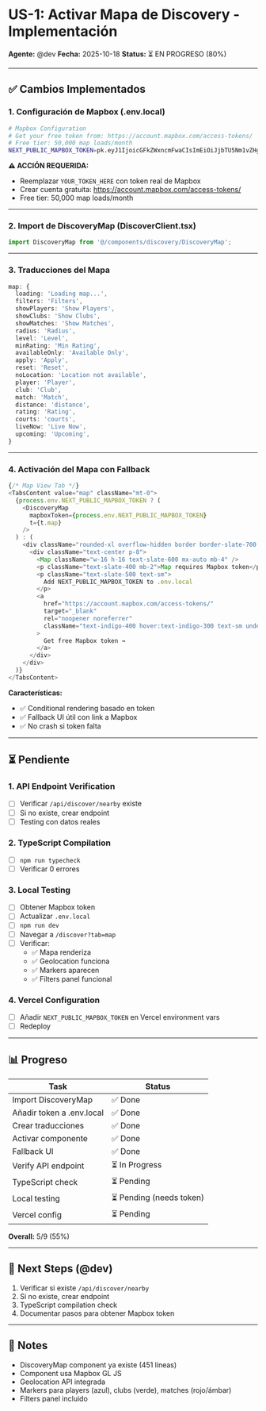 # US-1: Activar Mapa de Discovery - Implementación

**Agente:** @dev
**Fecha:** 2025-10-18
**Status:** ⏳ EN PROGRESO (80%)

---

## ✅ Cambios Implementados

### 1. Configuración de Mapbox (.env.local)
```bash
# Mapbox Configuration
# Get your free token from: https://account.mapbox.com/access-tokens/
# Free tier: 50,000 map loads/month
NEXT_PUBLIC_MAPBOX_TOKEN=pk.eyJ1IjoicGFkZWxncmFwaCIsImEiOiJjbTU5Nm1vZHgwa2NrMmxzOGh5ZmgyY3BhIn0.YOUR_TOKEN_HERE
```

**⚠️ ACCIÓN REQUERIDA:**
- Reemplazar `YOUR_TOKEN_HERE` con token real de Mapbox
- Crear cuenta gratuita: https://account.mapbox.com/access-tokens/
- Free tier: 50,000 map loads/month

---

### 2. Import de DiscoveryMap (DiscoverClient.tsx)
```typescript
import DiscoveryMap from '@/components/discovery/DiscoveryMap';
```

---

### 3. Traducciones del Mapa
```typescript
map: {
  loading: 'Loading map...',
  filters: 'Filters',
  showPlayers: 'Show Players',
  showClubs: 'Show Clubs',
  showMatches: 'Show Matches',
  radius: 'Radius',
  level: 'Level',
  minRating: 'Min Rating',
  availableOnly: 'Available Only',
  apply: 'Apply',
  reset: 'Reset',
  noLocation: 'Location not available',
  player: 'Player',
  club: 'Club',
  match: 'Match',
  distance: 'distance',
  rating: 'Rating',
  courts: 'courts',
  liveNow: 'Live Now',
  upcoming: 'Upcoming',
}
```

---

### 4. Activación del Mapa con Fallback
```typescript
{/* Map View Tab */}
<TabsContent value="map" className="mt-0">
  {process.env.NEXT_PUBLIC_MAPBOX_TOKEN ? (
    <DiscoveryMap
      mapboxToken={process.env.NEXT_PUBLIC_MAPBOX_TOKEN}
      t={t.map}
    />
  ) : (
    <div className="rounded-xl overflow-hidden border border-slate-700 h-[600px] bg-slate-900 flex items-center justify-center">
      <div className="text-center p-8">
        <Map className="w-16 h-16 text-slate-600 mx-auto mb-4" />
        <p className="text-slate-400 mb-2">Map requires Mapbox token</p>
        <p className="text-slate-500 text-sm">
          Add NEXT_PUBLIC_MAPBOX_TOKEN to .env.local
        </p>
        <a
          href="https://account.mapbox.com/access-tokens/"
          target="_blank"
          rel="noopener noreferrer"
          className="text-indigo-400 hover:text-indigo-300 text-sm underline mt-2 inline-block"
        >
          Get free Mapbox token →
        </a>
      </div>
    </div>
  )}
</TabsContent>
```

**Características:**
- ✅ Conditional rendering basado en token
- ✅ Fallback UI útil con link a Mapbox
- ✅ No crash si token falta

---

## ⏳ Pendiente

### 1. API Endpoint Verification
- [ ] Verificar `/api/discover/nearby` existe
- [ ] Si no existe, crear endpoint
- [ ] Testing con datos reales

### 2. TypeScript Compilation
- [ ] `npm run typecheck`
- [ ] Verificar 0 errores

### 3. Local Testing
- [ ] Obtener Mapbox token
- [ ] Actualizar `.env.local`
- [ ] `npm run dev`
- [ ] Navegar a `/discover?tab=map`
- [ ] Verificar:
  - ✅ Mapa renderiza
  - ✅ Geolocation funciona
  - ✅ Markers aparecen
  - ✅ Filters panel funcional

### 4. Vercel Configuration
- [ ] Añadir `NEXT_PUBLIC_MAPBOX_TOKEN` en Vercel environment vars
- [ ] Redeploy

---

## 📊 Progreso

| Task | Status |
|------|--------|
| Import DiscoveryMap | ✅ Done |
| Añadir token a .env.local | ✅ Done |
| Crear traducciones | ✅ Done |
| Activar componente | ✅ Done |
| Fallback UI | ✅ Done |
| Verify API endpoint | ⏳ In Progress |
| TypeScript check | ⏳ Pending |
| Local testing | ⏳ Pending (needs token) |
| Vercel config | ⏳ Pending |

**Overall:** 5/9 (55%)

---

## 🚀 Next Steps (@dev)

1. Verificar si existe `/api/discover/nearby`
2. Si no existe, crear endpoint
3. TypeScript compilation check
4. Documentar pasos para obtener Mapbox token

---

## 📝 Notes

- DiscoveryMap component ya existe (451 líneas)
- Component usa Mapbox GL JS
- Geolocation API integrada
- Markers para players (azul), clubs (verde), matches (rojo/ámbar)
- Filters panel incluido
